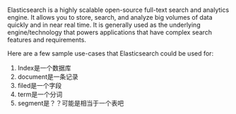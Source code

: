 # 

Elasticsearch is a highly scalable open-source full-text search and analytics engine. It allows you to store, search, and analyze big volumes of data quickly and in near real time. It is generally used as the underlying engine/technology that powers applications that have complex search features and requirements.

Here are a few sample use-cases that Elasticsearch could be used for:

1. Index是一个数据库
2. document是一条记录
3. filed是一个字段
4. term是一个分词
5. segment是？？可能是相当于一个表吧